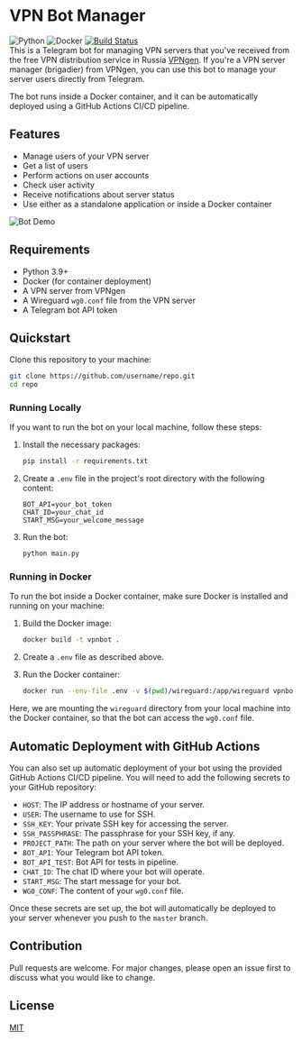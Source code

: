 # VPN Bot Manager

![Python](https://img.shields.io/badge/python-v3.9-blue)
![Docker](https://img.shields.io/badge/docker-latest-blue)
[![Build Status](https://img.shields.io/endpoint.svg?url=https%3A%2F%2Factions-badge.atrox.dev%2F4erdenko%2FVPN-Generator-Manager%2Fbadge&style=flat)](https://actions-badge.atrox.dev/4erdenko/VPN-Generator-Manager/goto)  
This is a Telegram bot for managing VPN servers that you've received from the free VPN distribution service in Russia [VPNgen](https://vpngen.org/ru/#generator). If you're a VPN server manager (brigadier) from VPNgen, you can use this bot to manage your server users directly from Telegram.

The bot runs inside a Docker container, and it can be automatically deployed using a GitHub Actions CI/CD pipeline.

## Features

- Manage users of your VPN server
- Get a list of users
- Perform actions on user accounts
- Check user activity
- Receive notifications about server status
- Use either as a standalone application or inside a Docker container

![Bot Demo](https://i.imgur.com/G0p6rmI.png)

## Requirements

- Python 3.9+
- Docker (for container deployment)
- A VPN server from VPNgen
- A Wireguard `wg0.conf` file from the VPN server
- A Telegram bot API token

## Quickstart

Clone this repository to your machine:

```bash
git clone https://github.com/username/repo.git
cd repo
```

### Running Locally

If you want to run the bot on your local machine, follow these steps:

1. Install the necessary packages:

    ```bash
    pip install -r requirements.txt
    ```

2. Create a `.env` file in the project's root directory with the following content:

    ```text
    BOT_API=your_bot_token
    CHAT_ID=your_chat_id
    START_MSG=your_welcome_message
    ```

3. Run the bot:

    ```bash
    python main.py
    ```

### Running in Docker

To run the bot inside a Docker container, make sure Docker is installed and running on your machine:

1. Build the Docker image:

    ```bash
    docker build -t vpnbot .
    ```

2. Create a `.env` file as described above.

3. Run the Docker container:

    ```bash
    docker run --env-file .env -v $(pwd)/wireguard:/app/wireguard vpnbot
    ```

Here, we are mounting the `wireguard` directory from your local machine into the Docker container, so that the bot can access the `wg0.conf` file.

## Automatic Deployment with GitHub Actions

You can also set up automatic deployment of your bot using the provided GitHub Actions CI/CD pipeline. You will need to add the following secrets to your GitHub repository:

- `HOST`: The IP address or hostname of your server.
- `USER`: The username to use for SSH.
- `SSH_KEY`: Your private SSH key for accessing the server.
- `SSH_PASSPHRASE`: The passphrase for your SSH key, if any.
- `PROJECT_PATH`: The path on your server where the bot will be deployed.
- `BOT_API`: Your Telegram bot API token.
- `BOT_API_TEST`: Bot API for tests in pipeline.
- `CHAT_ID`: The chat ID where your bot will operate.
- `START_MSG`: The start message for your bot.
- `WG0_CONF`: The content of your `wg0.conf` file.

Once these secrets are set up, the bot will automatically be deployed to your server whenever you push to the `master` branch.

## Contribution

Pull requests are welcome. For major changes, please open an issue first to discuss what you would like to change.

## License

[MIT](https://choosealicense.com/licenses/mit/)
